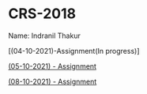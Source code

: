 # CRS-2018

Name: Indranil Thakur

[(04-10-2021)-Assignment(In progress)]

[(05-10-2021) - Assignment](./20211005.pdf)

[(08-10-2021) - Assignment](./20211008.pdf)
